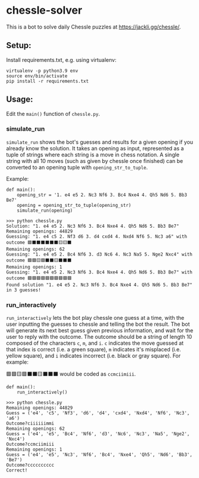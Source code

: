 # chessle-solver

This is a bot to solve daily Chessle puzzles at https://jackli.gg/chessle/.

## Setup:

Install requirements.txt, e.g. using virtualenv:
```
virtualenv -p python3.9 env
source env/bin/activate
pip install -r requirements.txt
```

## Usage:

Edit the `main()` function of `chessle.py`. 

### simulate_run

`simulate_run` shows the bot's guesses and results for a given opening if you already know the solution. It takes an opening as input, represented 
as a tuple of strings where each string is a move in chess notation. A single string with all 10 moves 
(such as given by chessle once finished) can be converted to an opening tuple with `opening_str_to_tuple`.

Example:
```
def main():
    opening_str = '1. e4 e5 2. Nc3 Nf6 3. Bc4 Nxe4 4. Qh5 Nd6 5. Bb3 Be7'
    opening = opening_str_to_tuple(opening_str)
    simulate_run(opening)
```
```
>>> python chessle.py
Solution: "1. e4 e5 2. Nc3 Nf6 3. Bc4 Nxe4 4. Qh5 Nd6 5. Bb3 Be7"
Remaining openings: 44829
Guessing: "1. e4 c5 2. Nf3 d6 3. d4 cxd4 4. Nxd4 Nf6 5. Nc3 a6" with outcome 🟩⬛⬛⬛⬛⬛⬛🟨🟨⬛
Remaining openings: 62
Guessing: "1. e4 e5 2. Bc4 Nf6 3. d3 Nc6 4. Nc3 Na5 5. Nge2 Nxc4" with outcome 🟩🟩🟨🟩⬛⬛🟨⬛⬛⬛
Remaining openings: 1
Guessing: "1. e4 e5 2. Nc3 Nf6 3. Bc4 Nxe4 4. Qh5 Nd6 5. Bb3 Be7" with outcome 🟩🟩🟩🟩🟩🟩🟩🟩🟩🟩
Found solution "1. e4 e5 2. Nc3 Nf6 3. Bc4 Nxe4 4. Qh5 Nd6 5. Bb3 Be7" in 3 guesses!
```

### run_interactively

`run_interactively` lets the bot play chessle one guess at a time, with the user inputting the guesses to chessle and telling the bot the result.
The bot will generate its next best guess given previous information, and wait for the user to reply with the outcome. The outcome should be a
string of length 10 composed of the characters `c`, `m`, and `i`. `c` indicates the move guessed at that index is correct (i.e. a green square),
`m` indicates it's misplaced (i.e. yellow square), and `i` indicates incorrect (i.e. black or gray square). For example:
  
🟩🟩🟨🟩⬛⬛🟨⬛⬛⬛ would
be coded as `ccmciimiii`.

```
def main():
    run_interactively()
```
```
>>> python chessle.py 
Remaining openings: 44829
Guess = ('e4', 'c5', 'Nf3', 'd6', 'd4', 'cxd4', 'Nxd4', 'Nf6', 'Nc3', 'a6')
Outcome?ciiiiiimmi
Remaining openings: 62
Guess = ('e4', 'e5', 'Bc4', 'Nf6', 'd3', 'Nc6', 'Nc3', 'Na5', 'Nge2', 'Nxc4')
Outcome?ccmciimiii
Remaining openings: 1
Guess = ('e4', 'e5', 'Nc3', 'Nf6', 'Bc4', 'Nxe4', 'Qh5', 'Nd6', 'Bb3', 'Be7')
Outcome?cccccccccc
Correct!
```
